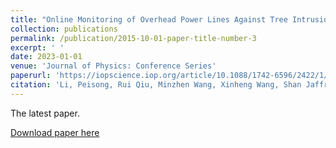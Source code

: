 ```yaml
---
title: "Online Monitoring of Overhead Power Lines Against Tree Intrusion via a Low-cost Camera and Mobile Edge Computing Approach"
collection: publications
permalink: /publication/2015-10-01-paper-title-number-3
excerpt: ' '
date: 2023-01-01
venue: 'Journal of Physics: Conference Series'
paperurl: 'https://iopscience.iop.org/article/10.1088/1742-6596/2422/1/012018/meta'
citation: 'Li, Peisong, Rui Qiu, Minzhen Wang, Xinheng Wang, Shan Jaffry, Ming Xu, Kaizhu Huang, and Yi Huang. "Online Monitoring of Overhead Power Lines Against Tree Intrusion via a Low-cost Camera and Mobile Edge Computing Approach." In Journal of Physics: Conference Series, vol. 2422, no. 1, p. 012018. IOP Publishing, 2023.'
---
```

The latest paper. 

[Download paper here](https://peisong0109.github.io/files/Li_2023_J._Phys.__Conf._Ser._2422_012018.pdf)

